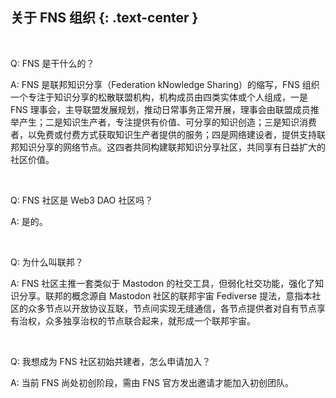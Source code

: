 关于 FNS 组织 {: .text-center }
----------------

&nbsp;

Q: FNS 是干什么的？

A: FNS 是联邦知识分享（Federation kNowledge Sharing）的缩写，FNS 组织一个专注于知识分享的松散联盟机构，机构成员由四类实体或个人组成，一是 FNS 理事会，主导联盟发展规划，推动日常事务正常开展，理事会由联盟成员推举产生；二是知识生产者，专注提供有价值、可分享的知识创造；三是知识消费者，以免费或付费方式获取知识生产者提供的服务；四是网络建设者，提供支持联邦知识分享的网络节点。这四者共同构建联邦知识分享社区，共同享有日益扩大的社区价值。

&nbsp;

Q: FNS 社区是 Web3 DAO 社区吗？

A: 是的。

&nbsp;

Q: 为什么叫联邦？

A: FNS 社区主推一套类似于 Mastodon 的社交工具，但弱化社交功能，强化了知识分享。联邦的概念源自 Mastodon 社区的联邦宇宙 Fediverse 提法，意指本社区的众多节点以开放协议互联，节点间实现无缝通信，各节点提供者对自有节点享有治权，众多独享治权的节点联合起来，就形成一个联邦宇宙。

&nbsp;

Q: 我想成为 FNS 社区初始共建者，怎么申请加入？

A: 当前 FNS 尚处初创阶段，需由 FNS 官方发出邀请才能加入初创团队。

